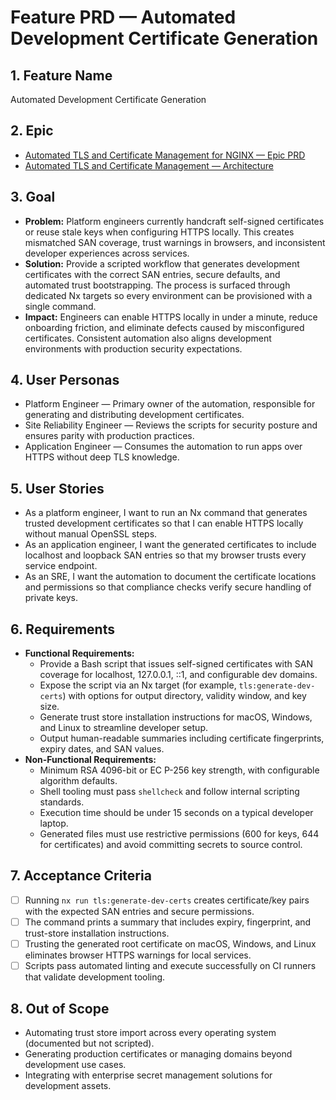 # Feature PRD — Automated Development Certificate Generation

## 1. Feature Name

Automated Development Certificate Generation

## 2. Epic

- [Automated TLS and Certificate Management for NGINX — Epic PRD](../../epic.md)
- [Automated TLS and Certificate Management — Architecture](../../arch.md)

## 3. Goal

- **Problem:** Platform engineers currently handcraft self-signed certificates or reuse stale keys when configuring HTTPS locally. This creates mismatched SAN coverage, trust warnings in browsers, and inconsistent developer experiences across services.
- **Solution:** Provide a scripted workflow that generates development certificates with the correct SAN entries, secure defaults, and automated trust bootstrapping. The process is surfaced through dedicated Nx targets so every environment can be provisioned with a single command.
- **Impact:** Engineers can enable HTTPS locally in under a minute, reduce onboarding friction, and eliminate defects caused by misconfigured certificates. Consistent automation also aligns development environments with production security expectations.

## 4. User Personas

- Platform Engineer — Primary owner of the automation, responsible for generating and distributing development certificates.
- Site Reliability Engineer — Reviews the scripts for security posture and ensures parity with production practices.
- Application Engineer — Consumes the automation to run apps over HTTPS without deep TLS knowledge.

## 5. User Stories

- As a platform engineer, I want to run an Nx command that generates trusted development certificates so that I can enable HTTPS locally without manual OpenSSL steps.
- As an application engineer, I want the generated certificates to include localhost and loopback SAN entries so that my browser trusts every service endpoint.
- As an SRE, I want the automation to document the certificate locations and permissions so that compliance checks verify secure handling of private keys.

## 6. Requirements

- **Functional Requirements:**
  - Provide a Bash script that issues self-signed certificates with SAN coverage for localhost, 127.0.0.1, ::1, and configurable dev domains.
  - Expose the script via an Nx target (for example, `tls:generate-dev-certs`) with options for output directory, validity window, and key size.
  - Generate trust store installation instructions for macOS, Windows, and Linux to streamline developer setup.
  - Output human-readable summaries including certificate fingerprints, expiry dates, and SAN values.
- **Non-Functional Requirements:**
  - Minimum RSA 4096-bit or EC P-256 key strength, with configurable algorithm defaults.
  - Shell tooling must pass `shellcheck` and follow internal scripting standards.
  - Execution time should be under 15 seconds on a typical developer laptop.
  - Generated files must use restrictive permissions (600 for keys, 644 for certificates) and avoid committing secrets to source control.

## 7. Acceptance Criteria

- [ ] Running `nx run tls:generate-dev-certs` creates certificate/key pairs with the expected SAN entries and secure permissions.
- [ ] The command prints a summary that includes expiry, fingerprint, and trust-store installation instructions.
- [ ] Trusting the generated root certificate on macOS, Windows, and Linux eliminates browser HTTPS warnings for local services.
- [ ] Scripts pass automated linting and execute successfully on CI runners that validate development tooling.

## 8. Out of Scope

- Automating trust store import across every operating system (documented but not scripted).
- Generating production certificates or managing domains beyond development use cases.
- Integrating with enterprise secret management solutions for development assets.
